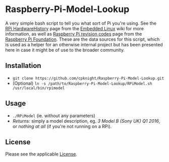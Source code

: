 # Raspberry-Pi-Model-Lookup
A very simple bash script to tell you what sort of Pi you're using. See the [RPi HardwareHistory](https://elinux.org/RPi_HardwareHistory) page from the [Embedded Linux](https://elinux.org/) wiki for more information, as well as [Raspberry Pi revision codes](https://www.raspberrypi.org/documentation/hardware/raspberrypi/revision-codes/README.md) page from the [Raspberry Pi Foundation](https://www.raspberrypi.org/about/). These are the data sources for this script, which is used as a helper for an otherwise internal project but has been presented here in case it might be of use to the broader community.

## Installation
 - `git clone https://github.com/cpknight/Raspberry-Pi-Model-Lookup.git`
 - (Optional) `ln -s /path/to/Raspberry-Pi-Model-Lookup/RPiModel.sh /usr/local/bin/rpimodel`

## Usage
 - `./RPiModel` (ie. without any parameters)
 - *Returns:* simply a model description, eg. _3 Model B (Sony UK) Q1 2016_, or _nothing at all_ (if you're not running on a RPi).

## License
Please see the applicable [License](LICENSE).
